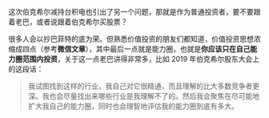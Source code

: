 这次伯克希尔减持台积电也引出了另一个问题，那就是作为普通投资者，要不要跟着老巴，或者说跟着伯克希尔买股票？

很多人会以抄巴菲特的底为荣。但熟悉价值投资的朋友们都知道，价值投资思想浓缩成四点（参考**微信文章**），其中最后一点就是能力圈，也就是**你应该只在自己能力圈范围内投资**，关于这一点老巴讲得非常多，比如 2019 年伯克希尔股东大会上的这段话：

> 我试图找到这样的行业，我自己对它很精通，而且理解的比大多数竞争者更深。我也会尽量找出来哪些行业是我理解不了的。然后我会聚焦在尽可能地扩大我自己的能力圈，同时也会理智地评估我的能力圈到底有多大。
